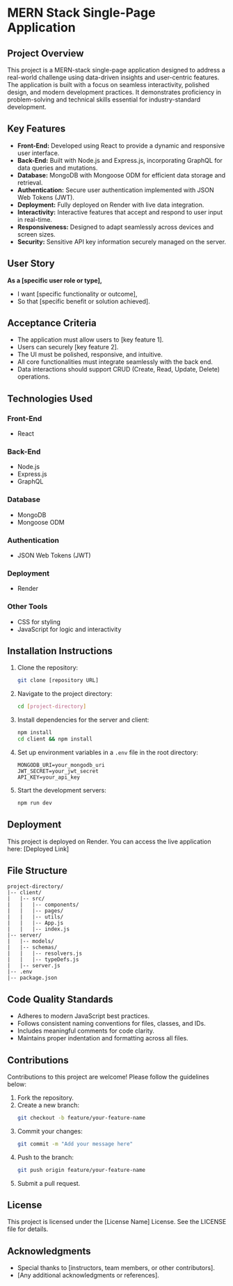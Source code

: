 # MERN Stack Single-Page Application

## Project Overview

This project is a MERN-stack single-page application designed to address a real-world challenge using data-driven insights and user-centric features. The application is built with a focus on seamless interactivity, polished design, and modern development practices. It demonstrates proficiency in problem-solving and technical skills essential for industry-standard development.

## Key Features

- **Front-End:** Developed using React to provide a dynamic and responsive user interface.
- **Back-End:** Built with Node.js and Express.js, incorporating GraphQL for data queries and mutations.
- **Database:** MongoDB with Mongoose ODM for efficient data storage and retrieval.
- **Authentication:** Secure user authentication implemented with JSON Web Tokens (JWT).
- **Deployment:** Fully deployed on Render with live data integration.
- **Interactivity:** Interactive features that accept and respond to user input in real-time.
- **Responsiveness:** Designed to adapt seamlessly across devices and screen sizes.
- **Security:** Sensitive API key information securely managed on the server.

## User Story

**As a [specific user role or type],**
- I want [specific functionality or outcome],
- So that [specific benefit or solution achieved].

## Acceptance Criteria

- The application must allow users to [key feature 1].
- Users can securely [key feature 2].
- The UI must be polished, responsive, and intuitive.
- All core functionalities must integrate seamlessly with the back end.
- Data interactions should support CRUD (Create, Read, Update, Delete) operations.

## Technologies Used

### Front-End
- React

### Back-End
- Node.js
- Express.js
- GraphQL

### Database
- MongoDB
- Mongoose ODM

### Authentication
- JSON Web Tokens (JWT)

### Deployment
- Render

### Other Tools
- CSS for styling
- JavaScript for logic and interactivity

## Installation Instructions

1. Clone the repository:
   ```bash
   git clone [repository URL]
   ```
2. Navigate to the project directory:
   ```bash
   cd [project-directory]
   ```
3. Install dependencies for the server and client:
   ```bash
   npm install
   cd client && npm install
   ```
4. Set up environment variables in a `.env` file in the root directory:
   ```plaintext
   MONGODB_URI=your_mongodb_uri
   JWT_SECRET=your_jwt_secret
   API_KEY=your_api_key
   ```
5. Start the development servers:
   ```bash
   npm run dev
   ```

## Deployment

This project is deployed on Render. You can access the live application here: [Deployed Link]

## File Structure

```
project-directory/
|-- client/
|   |-- src/
|   |   |-- components/
|   |   |-- pages/
|   |   |-- utils/
|   |   |-- App.js
|   |   |-- index.js
|-- server/
|   |-- models/
|   |-- schemas/
|   |   |-- resolvers.js
|   |   |-- typeDefs.js
|   |-- server.js
|-- .env
|-- package.json
```

## Code Quality Standards

- Adheres to modern JavaScript best practices.
- Follows consistent naming conventions for files, classes, and IDs.
- Includes meaningful comments for code clarity.
- Maintains proper indentation and formatting across all files.

## Contributions

Contributions to this project are welcome! Please follow the guidelines below:
1. Fork the repository.
2. Create a new branch:
   ```bash
   git checkout -b feature/your-feature-name
   ```
3. Commit your changes:
   ```bash
   git commit -m "Add your message here"
   ```
4. Push to the branch:
   ```bash
   git push origin feature/your-feature-name
   ```
5. Submit a pull request.

## License

This project is licensed under the [License Name] License. See the LICENSE file for details.

## Acknowledgments

- Special thanks to [instructors, team members, or other contributors].
- [Any additional acknowledgments or references].

